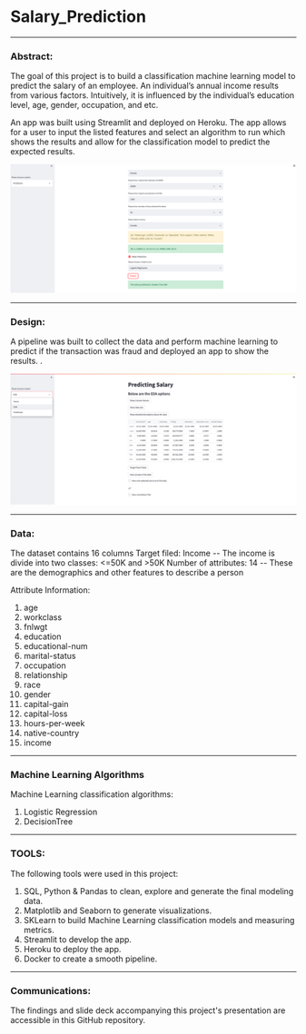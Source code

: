 # Salary_Prediction

---

### Abstract:


The goal of this project is to build a classification machine learning model to predict the salary of an employee. An individual’s annual income results from various factors. Intuitively, it is influenced by the individual’s education level, age, gender, occupation, and etc.

An app was built using Streamlit and deployed on Heroku. The app allows for a user to input the listed features and select an algorithm to run which shows the results and allow for the classification model to predict the expected results. 





![alt text](salaryPrediction.png)


---



### Design:


 A pipeline was built to collect the data and perform machine learning to predict if the transaction was fraud and deployed an app to show the results. .

![alt text](salaryEDA.png)


---



### Data:


The dataset contains 16 columns
Target filed: Income
-- The income is divide into two classes: <=50K and >50K
Number of attributes: 14
-- These are the demographics and other features to describe a person

Attribute Information:

1. age                
2. workclass          
3. fnlwgt             
4. education          
5. educational-num    
6. marital-status     
7. occupation         
8. relationship       
9. race               
10. gender             
11. capital-gain       
12. capital-loss       
13. hours-per-week     
14. native-country     
15. income             



---


### Machine Learning Algorithms


Machine Learning classification algorithms:
1.	Logistic Regression
2.	DecisionTree






---



### TOOLS:

The following tools were used in this project:
1.	SQL, Python & Pandas to clean, explore and generate the final modeling data.
2.	Matplotlib and Seaborn to generate visualizations.
3.	SKLearn to build Machine Learning classification models and measuring metrics.
4.	Streamlit to develop the app.
5.	Heroku to deploy the app.
6.	Docker to create a smooth pipeline.


---

### Communications:


The findings and slide deck accompanying this project's presentation are accessible in this GitHub repository.



